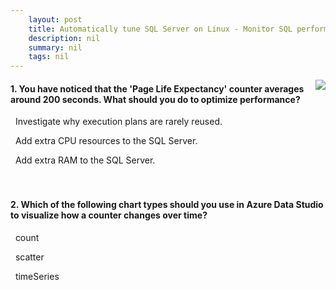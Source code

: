```yaml
---
    layout: post
    title: Automatically tune SQL Server on Linux - Monitor SQL performance in Linux
    description: nil
    summary: nil
    tags: nil
---
```



 <a target="_blank" href="https://docs.microsoft.com/en-us/learn/modules/automatically-tune-sql-server-linux/2-monitor-sql-performance-linux/"><i class="fas fa-external-link-alt"></i> </a>
 <img align="right" src="https://docs.microsoft.com/en-us/learn/achievements/sqlserver/automatically-tune-sql-server-on-linux.svg">
####  1. You have noticed that the 'Page Life Expectancy' counter averages around 200 seconds. What should you do to optimize performance?


<i class='far fa-square'></i> &nbsp;&nbsp;Investigate why execution plans are rarely reused.

<i class='far fa-square'></i> &nbsp;&nbsp;Add extra CPU resources to the SQL Server.

<i class='fas fa-check-square' style='color: Dodgerblue;'></i> &nbsp;&nbsp;Add extra RAM to the SQL Server.
<br />
<br />
<br />

####  2. Which of the following chart types should you use in Azure Data Studio to visualize how a counter changes over time?


<i class='far fa-square'></i> &nbsp;&nbsp;count

<i class='far fa-square'></i> &nbsp;&nbsp;scatter

<i class='fas fa-check-square' style='color: Dodgerblue;'></i> &nbsp;&nbsp;timeSeries
<br />
<br />
<br />
